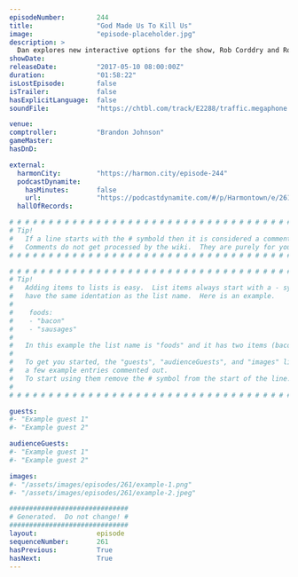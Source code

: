 ```yaml
---
episodeNumber:        244
title:                "God Made Us To Kill Us"
image:                "episode-placeholder.jpg"
description: >
  Dan explores new interactive options for the show, Rob Corddry and Rob Schrab weigh in on Dan's writing methods, while Guest Comptroller Brandon Johnson becomes Dan's angry writing coach. Featuring Dan Harmon, Brandon Johnson, Spencer Crittenden, Rob C...
showDate:             
releaseDate:          "2017-05-10 08:00:00Z"
duration:             "01:58:22"
isLostEpisode:        false
isTrailer:            false
hasExplicitLanguage:  false
soundFile:            "https://chtbl.com/track/E2288/traffic.megaphone.fm/STA1256494511.mp3?updated=1596759091"

venue:                
comptroller:          "Brandon Johnson"
gameMaster:           
hasDnD:               

external:
  harmonCity:         "https://harmon.city/episode-244"
  podcastDynamite:
    hasMinutes:       false
    url:              "https://podcastdynamite.com/#/p/Harmontown/e/261/244"
  hallOfRecords:      

# # # # # # # # # # # # # # # # # # # # # # # # # # # # # # # # # # # # # # # # # # # # #
# Tip!
#   If a line starts with the # symbold then it is considered a comment.
#   Comments do not get processed by the wiki.  They are purely for your information.
# # # # # # # # # # # # # # # # # # # # # # # # # # # # # # # # # # # # # # # # # # # # #

# # # # # # # # # # # # # # # # # # # # # # # # # # # # # # # # # # # # # # # # # # # # #
# Tip!
#   Adding items to lists is easy.  List items always start with a - symbol and have
#   have the same identation as the list name.  Here is an example.
#
#    foods:
#    - "bacon"
#    - "sausages"
#
#   In this example the list name is "foods" and it has two items (bacon, and sausages).
#
#   To get you started, the "guests", "audienceGuests", and "images" lists below have
#   a few example entries commented out.
#   To start using them remove the # symbol from the start of the line.
#
# # # # # # # # # # # # # # # # # # # # # # # # # # # # # # # # # # # # # # # # # # # # #

guests:
#- "Example guest 1"
#- "Example guest 2"

audienceGuests:
#- "Example guest 1"
#- "Example guest 2"

images:
#- "/assets/images/episodes/261/example-1.png"
#- "/assets/images/episodes/261/example-2.jpeg"

##############################
# Generated.  Do not change! #
##############################
layout:               episode
sequenceNumber:       261
hasPrevious:          True
hasNext:              True
---
```


<!-- The episode description will be rendered here -->

<!-- Add your content BELOW here -->
<!-- vvvvvvvvvvvvvvvvvvvvvvvvvvv -->




<!-- ^^^^^^^^^^^^^^^^^^^^^^^^^^^ -->
<!-- Add your content ABOVE here -->

<!-- The episode gallery will be rendered here -->